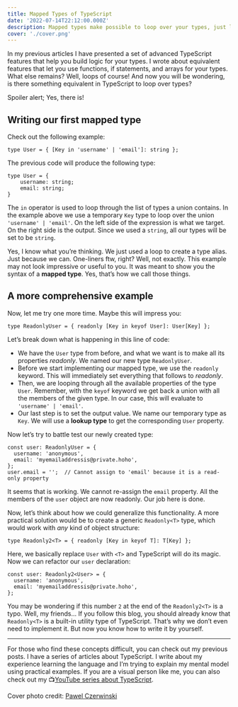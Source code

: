 ```yaml
---
title: Mapped Types of TypeScript
date: '2022-07-14T22:12:00.000Z'
description: Mapped types make possible to loop over your types, just like how you use foreach in normal JavaScript code.
cover: './cover.png'
---
```


In my previous articles I have presented a set of advanced TypeScript features that help you build logic for your types. I wrote about equivalent features that let you use functions, if statements, and arrays for your types. What else remains? Well, loops of course! And now you will be wondering, is there something equivalent in TypeScript to loop over types? 

Spoiler alert; Yes, there is!

## Writing our first mapped type

Check out the following example:

```tsx
type User = { [Key in 'username' | 'email']: string };
```

The previous code will produce the following type:

```tsx
type User = {
	username: string;
	email: string;
}
```

The `in` operator is used to loop through the list of types a union contains. In the example above we use a temporary `Key` type to loop over the union `'username' | 'email'`. On the left side of the expression is what we target. On the right side is the output. Since we used a `string`, all our types will be set to be `string`.

Yes, I know what you’re thinking. We just used a loop to create a type alias. Just because we can. One-liners ftw, right? Well, not exactly. This example may not look impressive or useful to you. It was meant to show you the syntax of a **mapped type**. Yes, that’s how we call those things.

## A more comprehensive example

Now, let me try one more time. Maybe this will impress you:

```tsx
type ReadonlyUser = { readonly [Key in keyof User]: User[Key] };
```

Let’s break down what is happening in this line of code:

- We have the `User` type from before, and what we want is to make all its properties *readonly*. We named our new type `ReadonlyUser`.
- Before we start implementing our mapped type, we use the `readonly` keyword. This will immediately set everything that follows to *readonly*.
- Then, we are looping through all the available properties of the type `User`. Remember, with the `keyof` keyword we get back a union with all the members of the given type. In our case, this will evaluate to `'username' | 'email'`.
- Our last step is to set the output value. We name our temporary type as `Key`. We will use a **lookup type** to get the corresponding `User` property.

Now let’s try to battle test our newly created type:

```tsx
const user: ReadonlyUser = {
  username: 'anonymous',
  email: 'myemailaddressis@private.hoho',
};
user.email = '';  // Cannot assign to 'email' because it is a read-only property
```

It seems that is working. We cannot re-assign the `email` property. All the members of the `user` object are now readonly. Our job here is done.

Now, let’s think about how we could generalize this functionality. A more practical solution would be to create a generic `Readonly<T>` type, which would work with *any* kind of object structure:

```tsx
type Readonly2<T> = { readonly [Key in keyof T]: T[Key] };
```

Here, we basically replace `User` with `<T>` and TypeScript will do its magic. Now we can refactor our `user` declaration:

```tsx
const user: Readonly2<User> = {
  username: 'anonymous',
  email: 'myemailaddressis@private.hoho',
};
```

You may be wondering if this number `2` at the end of the `Readonly2<T>` is a typo. Well, my friends... If you follow this blog, you should already know that `Readonly<T>` is a built-in utility type of TypeScript. That’s why we don’t even need to implement it. But now you know how to write it by yourself.

---

For those who find these concepts difficult, you can check out my previous posts. I have a series of articles about TypeScript. I write about my experience learning the language and I’m trying to explain my mental model using practical examples. If you are a visual person like me, you can also check out my 📺[YouTube series about TypeScript](https://youtube.com/playlist?list=PL73mkIDIrfyPKjkJ1V151lcgGEDHs3tgG).

Cover photo credit: [Pawel Czerwinski](https://unsplash.com/photos/hw6Dh3R7yxA)